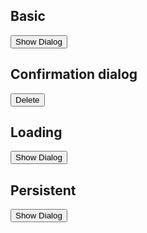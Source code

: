 <script>
  import { mdiTrashCan } from '@mdi/js';

  import Button from '$lib/components/Button.svelte';
  import Dialog from '$lib/components/Dialog.svelte';
  import Preview from '$lib/components/Preview.svelte';
  import Toggle from '$lib/components/Toggle.svelte';
</script>

## Basic

<Preview>
  <Toggle let:on={open} let:toggle>
    <Button on:click={toggle}>Show Dialog</Button>
    <Dialog {open} on:close={toggle}>
      <div slot="title">Are you sure you want to do that?</div>
      <div slot="actions">
        <Button
          on:click={() => (open = false)}
          class="text-blue-500 hover:bg-blue-50"
        >
          Close
        </Button>
      </div>
    </Dialog>
  </Toggle>
</Preview>

## Confirmation dialog

<Preview>
  <Toggle let:on={open} let:toggle>
    <Button icon={mdiTrashCan} on:click={toggle} class="text-red-500">
      Delete
    </Button>
    <Dialog {open} on:close={toggle}>
      <div slot="title">Are you sure?</div>
      <div class="px-6 py-3">
        This will permanently delete the item and can not be undone.
      </div>
      <div slot="actions">
        <Button
          on:click={() => console.log('Deleting item...')}
          class="text-red-500 hover:bg-red-50"
        >
          Yes, delete item
        </Button>
        <Button>Cancel</Button>
      </div>
    </Dialog>
  </Toggle>
</Preview>

## Loading

<Preview>
  <Toggle let:on={open} let:toggle>
    <Button on:click={toggle}>Show Dialog</Button>
    <Dialog {open} on:close={toggle} loading>
      <div slot="title">Are you sure you want to do that?</div>
      <div slot="actions">
        <Button
          on:click={() => (open = false)}
          class="text-blue-500 hover:bg-blue-50"
        >
          Close
        </Button>
      </div>
    </Dialog>
  </Toggle>
</Preview>

## Persistent

<Preview>
  <Toggle let:on={open} let:toggle>
    <Button on:click={toggle}>Show Dialog</Button>
    <Dialog {open} on:close={toggle} persistent>
      <div slot="title">Are you sure you want to do that?</div>
      <div slot="actions">
        <Button
          on:click={() => (open = false)}
          class="text-blue-500 hover:bg-blue-50"
        >
          Close
        </Button>
      </div>
    </Dialog>
  </Toggle>
</Preview>

